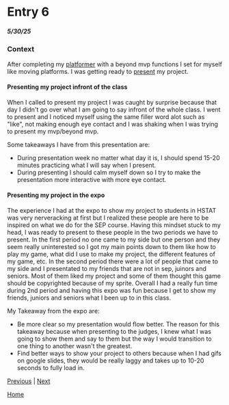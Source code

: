 # Entry 6
##### 5/30/25

### Context
After completing my [platformer](keithh9704.github.io/sep11-freedom-project) with a beyond mvp functions I set for myself like moving platforms. I was getting ready to [present](https://docs.google.com/presentation/d/1fUoSkmjh4CBsrn9RrNKb3pN7uRgoGRG1-a25Ok0i5gE) my project.
#### Presenting my project infront of the class
When I called to present my project I was caught by surprise because that day I didn't go over what I am going to say infront of the whole class. I went to present and I noticed myself using the same filler word alot such as "like", not making enough eye contact and I was shaking when I was trying to present my mvp/beyond mvp. 

Some takeaways I have from this presentation are:
* During presentation week no matter what day it is, I should spend 15-20 minutes practicing what I will say when I present. 
* During presenting I should calm myself down so I try to make the presentation more interactive with more eye contact.
#### Presenting my project in the expo
The experience I had at the expo to show my project to students in HSTAT was very nerveracking at first but I realized these people are here to be inspired on what we do for the SEP course. Having this mindset stuck to my head, I was ready to present to these people in the two periods we have to present. In the first period no one came to my side but one person and they seem really uninterested so I got my main points down to them like how to play my game, what did I use to make my project, the different features of my game, etc. In the second period there were a lot of people that came to my side and I presentated to my friends that are not in sep, juinors and seniors. Most of them liked my project and some of them thought this game should be copyrighted because of my sprite. Overall I had a really fun time during 2nd period and having this expo was fun because I get to show my friends, juniors and seniors what I been up to in this class. 

My Takeaway from the expo are:
* Be more clear so my presentation would flow better. The reason for this takeaway because when presenting to the judges, I knew what I was going to show them and say to them but the way I would transition to one thing to another wasn't the greatest. 
* Find better ways to show your project to others because when I had gifs on google slides, they would be really laggy and takes up to 10-20 seconds to fully load in.

[Previous](entry05.md) | [Next](entry07.md)

[Home](../README.md)